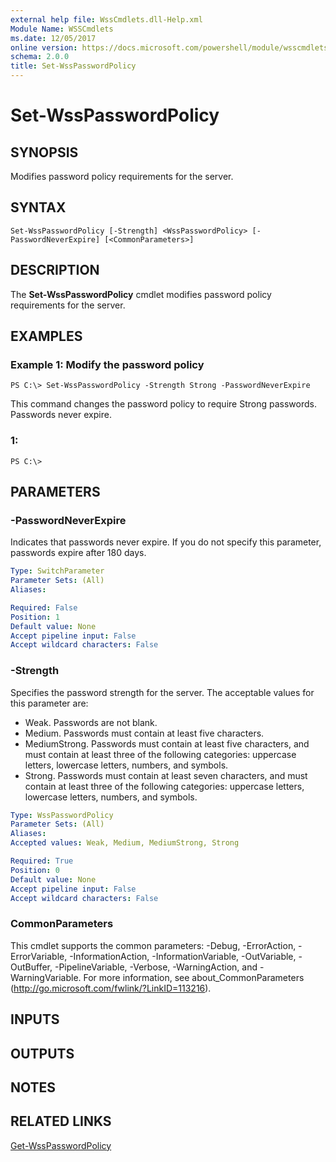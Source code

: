 ```yaml
---
external help file: WssCmdlets.dll-Help.xml
Module Name: WSSCmdlets
ms.date: 12/05/2017
online version: https://docs.microsoft.com/powershell/module/wsscmdlets/set-wsspasswordpolicy?view=windowsserver2012r2-ps&wt.mc_id=ps-gethelp
schema: 2.0.0
title: Set-WssPasswordPolicy
---
```


# Set-WssPasswordPolicy

## SYNOPSIS
Modifies password policy requirements for the server.

## SYNTAX

```
Set-WssPasswordPolicy [-Strength] <WssPasswordPolicy> [-PasswordNeverExpire] [<CommonParameters>]
```

## DESCRIPTION
The **Set-WssPasswordPolicy** cmdlet modifies password policy requirements for the server.

## EXAMPLES

### Example 1: Modify the password policy
```
PS C:\> Set-WssPasswordPolicy -Strength Strong -PasswordNeverExpire
```

This command changes the password policy to require Strong passwords.
Passwords never expire.

### 1:
```
PS C:\>
```

## PARAMETERS

### -PasswordNeverExpire
Indicates that passwords never expire.
If you do not specify this parameter, passwords expire after 180 days.

```yaml
Type: SwitchParameter
Parameter Sets: (All)
Aliases: 

Required: False
Position: 1
Default value: None
Accept pipeline input: False
Accept wildcard characters: False
```

### -Strength
Specifies the password strength for the server.
The acceptable values for this parameter are:

- Weak.
Passwords are not blank.
- Medium.
Passwords must contain at least five characters.
- MediumStrong.
Passwords must contain at least five characters, and must contain at least three of the following categories: uppercase letters, lowercase letters, numbers, and symbols.
- Strong.
Passwords must contain at least seven characters, and must contain at least three of the following categories: uppercase letters, lowercase letters, numbers, and symbols.

```yaml
Type: WssPasswordPolicy
Parameter Sets: (All)
Aliases: 
Accepted values: Weak, Medium, MediumStrong, Strong

Required: True
Position: 0
Default value: None
Accept pipeline input: False
Accept wildcard characters: False
```

### CommonParameters
This cmdlet supports the common parameters: -Debug, -ErrorAction, -ErrorVariable, -InformationAction, -InformationVariable, -OutVariable, -OutBuffer, -PipelineVariable, -Verbose, -WarningAction, and -WarningVariable. For more information, see about_CommonParameters (http://go.microsoft.com/fwlink/?LinkID=113216).

## INPUTS

## OUTPUTS

## NOTES

## RELATED LINKS

[Get-WssPasswordPolicy](./Get-WssPasswordPolicy.md)


